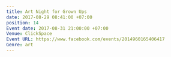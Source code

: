 ```yaml
---
title: Art Night for Grown Ups
date: 2017-08-29 08:41:00 +07:00
position: 14
Event date: 2017-08-31 21:00:00 +07:00
Venue: ClickSpace
Event URL: https://www.facebook.com/events/2014960165406417
Genre: art
---
```



